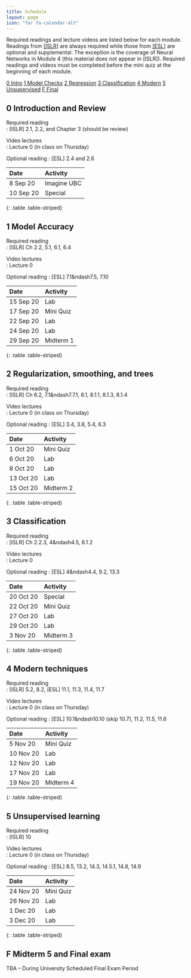 ```yaml
---
title: Schedule
layout: page
icon: "far fa-calendar-alt"
---
```


Required readings and lecture videos are listed below for each module.
Readings from [\[ISLR\]](http://faculty.marshall.usc.edu/gareth-james/ISL/index.html) are always required while those from [\[ESL\]](https://web.stanford.edu/~hastie/ElemStatLearn/) are optional and supplemental. The exception is the coverage of Neural Networks in Module 4 (this material does not appear in \[ISLR\]). Required readings and videos must be completed before the mini quiz at the beginning of each module.


<div class="text-center">
<div class="btn-group" role="group" aria-label="Basic example">
  <a role="button" class="btn btn-secondary" href="#0-introduction-and-review">0 Intro</a>
  <a role="button" class="btn btn-secondary" href="#1-model-accuracy">1 Model Checks</a>
  <a role="button" class="btn btn-secondary" href="#2-regularization-smoothing-and-trees">2 Regression</a>
  <a role="button" class="btn btn-secondary" href="#3-classification">3 Classification</a>
  <a role="button" class="btn btn-secondary" href="#4-modern-techniques">4 Modern</a>
  <a role="button" class="btn btn-secondary" href="#5-unsupervised-learning">5 Unsupervised</a>
  <a role="button" class="btn btn-secondary" href="#F-midterm-5-and-final-exam">F Final</a>
</div>
</div>



## 0 Introduction and Review


Required reading  
: \[ISLR\] 2.1, 2.2, and Chapter 3 (should be review)

Video lectures  
: Lecture 0 (in class on Thursday)

Optional reading
: \[ESL\] 2.4 and 2.6

|Date      |Activity    |
|:---------|:-----------|
|8 Sep 20  |Imagine UBC |
|10 Sep 20 |Special     |
{: .table .table-striped}




## 1 Model Accuracy


Required reading  
: \[ISLR\] Ch 2.2, 5.1, 6.1, 6.4

Video lectures  
: Lecture 0 

Optional reading
: \[ESL\] 7.1&ndash7.5, 7.10

|Date      |Activity  |
|:---------|:---------|
|15 Sep 20 |Lab       |
|17 Sep 20 |Mini Quiz |
|22 Sep 20 |Lab       |
|24 Sep 20 |Lab       |
|29 Sep 20 |Midterm 1  |
{: .table .table-striped}




## 2 Regularization, smoothing, and trees


Required reading  
: \[ISLR\] Ch 6.2, 7.1&ndash7.7.1, 8.1, 8.1.1, 8.1.3, 8.1.4

Video lectures  
: Lecture 0 (in class on Thursday)

Optional reading
: \[ESL\] 3.4, 3.8, 5.4, 6.3

|Date      |Activity  |
|:---------|:---------|
|1 Oct 20  |Mini Quiz |
|6 Oct 20  |Lab       |
|8 Oct 20  |Lab       |
|13 Oct 20 |Lab       |
|15 Oct 20 |Midterm  2 |
{: .table .table-striped}



## 3 Classification


Required reading  
: \[ISLR\] Ch 2.2.3, 4&ndash4.5, 8.1.2

Video lectures  
: Lecture 0

Optional reading
: \[ESL\] 4&ndash4.4, 9.2, 13.3

|Date      |Activity  |
|:---------|:---------|
|20 Oct 20 |Special   |
|22 Oct 20 |Mini Quiz |
|27 Oct 20 |Lab       |
|29 Oct 20 |Lab       |
|3 Nov 20  |Midterm   3|
{: .table .table-striped}



## 4 Modern techniques


Required reading  
: \[ISLR\] 5.2, 8.2, \[ESL\] 11.1, 11.3, 11.4, 11.7

Video lectures  
: Lecture 0 (in class on Thursday)

Optional reading
: \[ESL\] 10.1&ndash10.10 (skip 10.7), 11.2, 11.5, 11.6

|Date      |Activity  |
|:---------|:---------|
|5 Nov 20  |Mini Quiz |
|10 Nov 20 |Lab       |
|12 Nov 20 |Lab       |
|17 Nov 20 |Lab       |
|19 Nov 20 |Midterm 4  |
{: .table .table-striped}



## 5 Unsupervised learning


Required reading  
: \[ISLR\] 10

Video lectures  
: Lecture 0 (in class on Thursday)

Optional reading
: \[ESL\] 8.5, 13.2, 14.3, 14.5.1, 14.8, 14.9


|Date      |Activity  |
|:---------|:---------|
|24 Nov 20 |Mini Quiz |
|26 Nov 20 |Lab       |
|1 Dec 20  |Lab       |
|3 Dec 20  |Lab       |
{: .table .table-striped}




## F Midterm 5 and Final exam


TBA – During University Scheduled Final Exam Period
